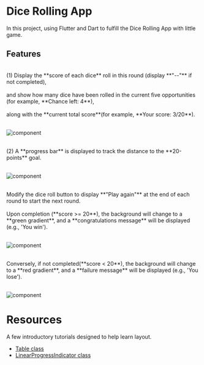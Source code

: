 # Dice Rolling App

In this project, using Flutter and Dart to fulfill the Dice Rolling App with little game.


## Features
<br>
(1) Display the **score of each dice** roll in this round (display **"--"** if not completed),
<br>
<br>
and show how many dice have been rolled in the current five opportunities (for example, **Chance left: 4**),
<br>
<br>
along with the **current total score**(for example, **Your score: 3/20**).
<br>

<br>![component](img/1.png)<br> 

<br>
(2) A **progress bar** is displayed to track the distance to the **20-points** goal.
<br>

<br>![component](img/2.png)<br> 

<br>
Modify the dice roll button to display **"Play again"** at the end of each round to start the next round.
<br>

<br>
Upon completion (**score >= 20**), the background will change to a **green gradient**, and a **congratulations message** will be displayed (e.g., 'You win'). 
<br>

<br>![component](img/4.png)<br> 

<br>
Conversely, if not completed(**score < 20**), the background will change to a **red gradient**, and a **failure message** will be displayed (e.g., 'You lose').
<br>

<br>![component](img/3.png)<br> 


# Resources

A few introductory tutorials designed to help learn layout.
- [Table class](https://api.flutter.dev/flutter/widgets/Table-class.html)
- [LinearProgressIndicator class](https://api.flutter.dev/flutter/material/LinearProgressIndicator-class.html)